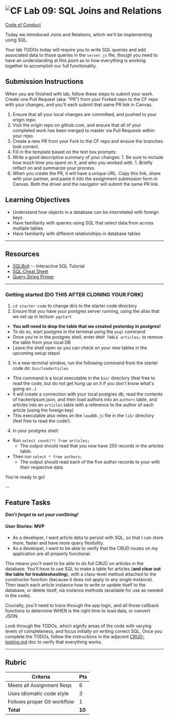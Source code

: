 ![CF](https://i.imgur.com/7v5ASc8.png)  Lab 09: SQL Joins and Relations
=======
[Code of Conduct](https://github.com/codefellows/code-of-conduct)

Today we introduced Joins and Relations, which we'll be implementing using SQL.

Your lab TODOs today will require you to write SQL queries and add associated data to those queries in the `server.js` file, though you need to have an understanding at this point as to how everything is working together to accomplish our full functionality.

## Submission Instructions
When you are finished with lab, follow these steps to submit your work. Create one Pull Request (aka: "PR") from your Forked repo to the CF repo with your changes, and you'll each submit that same PR link in Canvas.

1. Ensure that all your local changes are committed, and pushed to your origin repo.
1. Visit the origin repo on github.com, and ensure that all of your completed work has been merged to master via Pull Requests within your repo.
1. Create a new PR from your Fork to the CF repo and ensure the branches look correct.
1. Fill in the template based on the text box prompts:
  1. Write a good descriptive summary of your changes:
    1. Be sure to include how much time you spent on it, and who you worked with.
    1. Briefly reflect on and summarize your process.
1. When you create the PR, it will have a unique URL. Copy this link, share with your partner, and paste it into the assignment submission form in Canvas. Both the driver and the navigator will submit the same PR link.

## Learning Objectives

- Understand how objects in a database can be interrelated with foreign keys
- Have familiarity with queries using SQL that select data from across multiple tables
- Have familiarity with different relationships in database tables

---

## Resources  

- [SQLBolt](http://sqlbolt.com/) -- Interactive SQL Tutorial
- [SQL Cheat Sheet](http://www.cheat-sheets.org/sites/sql.su/)
- [Query String Primer](https://en.wikipedia.org/wiki/Query_string)
---

### Getting started (DO THIS AFTER CLONING YOUR FORK)
1. `cd starter-code` to change dirs to the starter code directory
2. Ensure that you have your postgres server running, using the alias that we set up in lecture: `pgstart`
  * **You will need to drop the table that we created yesterday in postgres!**
  * To do so, start postgres in the terminal using the `psql` command
  * Once you're in the postgres shell, enter `DROP TABLE articles;` to remove the table from your local DB
  * Leave the shell open so you can check on your new tables in the upcoming setup steps!
3. In a new terminal window, run the following command from the starter code dir: `bin/loadarticles`
  * This command is a local executable in the `bin/` directory (feel free to read the code, but do not get hung up on it if you don't know what's going on...)
  * It will create a connection with your local postgres db, read the contents of hackerIpsum.json, and then load authors into an `authors` table, and articles into an `articles` table with a reference to the author of each article (using the foreign key)
  * This executable also relies on the `loadDB.js` file in the `lib/` directory (feel free to read the code!).
4. In your postgres shell:
  * Run `select count(*) from articles;`
    * The output should read that you now have 250 records in the articles table.
  * Then run `select * from authors;`
    * The output should read each of the five author records to your with their respective data

You're ready to go!

--

## Feature Tasks

***Don't forget to set your conString!***

#### User Stories: MVP
 - As a developer, I want article data to persist with SQL, so that I can store more, faster and have more query flexibility.
 - As a developer, I want to be able to verify that the CRUD routes on my application are all properly functional.

This means you'll want to be able to do full CRUD on articles in the database. You'll have to use SQL to make a table for articles (**and clear out the table for troubleshooting**), with a class-level method attached to the constructor function (because it does not apply to any single instance). Then teach each article instance how to write or update itself to the database, or delete itself, via instance methods (available for use as needed in the code).

Crucially, you'll need to trace through the app logic, and all those callback functions to determine WHEN is the right time to load data, or convert JSON.

Look through the TODOs, which signify areas of the code with varying levels of completeness, and focus initially on writing correct SQL. Once you complete the TODOs, follow the instructions in the adjacent [CRUD-testing.md](CRUD-testing.md) doc to verify that everything works.

---

## Rubric  

Criteria | Pts
---|---
Meets all Assignment Reqs | 6
Uses idiomatic code style | 3
Follows proper Git workflow | 1
**Total** | **10**

